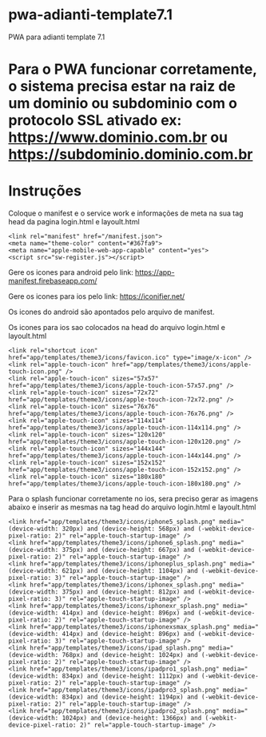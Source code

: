 # pwa-adianti-template7.1
PWA para adianti template 7.1

# Para o PWA funcionar corretamente, o sistema precisa estar na raiz de um dominio ou subdominio com o protocolo SSL ativado ex: https://www.dominio.com.br ou https://subdominio.dominio.com.br

# Instruções

Coloque o manifest e o service work e informações de meta na sua tag head da pagina login.html e layoult.html

```
<link rel="manifest" href="/manifest.json">
<meta name="theme-color" content="#367fa9">
<meta name="apple-mobile-web-app-capable" content="yes">
<script src="sw-register.js"></script>
```
Gere os icones para android pelo link:
https://app-manifest.firebaseapp.com/

Gere os icones para ios pelo link:
https://iconifier.net/

Os icones do android são apontados pelo arquivo de manifest.

Os icones para ios sao colocados na head do arquivo login.html e layoult.html
```
<link rel="shortcut icon" href="app/templates/theme3/icons/favicon.ico" type="image/x-icon" />
<link rel="apple-touch-icon" href="app/templates/theme3/icons/apple-touch-icon.png" />
<link rel="apple-touch-icon" sizes="57x57" href="app/templates/theme3/icons/apple-touch-icon-57x57.png" />
<link rel="apple-touch-icon" sizes="72x72" href="app/templates/theme3/icons/apple-touch-icon-72x72.png" />
<link rel="apple-touch-icon" sizes="76x76" href="app/templates/theme3/icons/apple-touch-icon-76x76.png" />
<link rel="apple-touch-icon" sizes="114x114" href="app/templates/theme3/icons/apple-touch-icon-114x114.png" />
<link rel="apple-touch-icon" sizes="120x120" href="app/templates/theme3/icons/apple-touch-icon-120x120.png" />
<link rel="apple-touch-icon" sizes="144x144" href="app/templates/theme3/icons/apple-touch-icon-144x144.png" />
<link rel="apple-touch-icon" sizes="152x152" href="app/templates/theme3/icons/apple-touch-icon-152x152.png" />
<link rel="apple-touch-icon" sizes="180x180" href="app/templates/theme3/icons/apple-touch-icon-180x180.png" />
```
Para o splash funcionar corretamente no ios, sera preciso gerar as imagens abaixo e inserir as mesmas na tag head do arquivo login.html e layoult.html

```
<link href="app/templates/theme3/icons/iphone5_splash.png" media="(device-width: 320px) and (device-height: 568px) and (-webkit-device-pixel-ratio: 2)" rel="apple-touch-startup-image" />
<link href="app/templates/theme3/icons/iphone6_splash.png" media="(device-width: 375px) and (device-height: 667px) and (-webkit-device-pixel-ratio: 2)" rel="apple-touch-startup-image" />
<link href="app/templates/theme3/icons/iphoneplus_splash.png" media="(device-width: 621px) and (device-height: 1104px) and (-webkit-device-pixel-ratio: 3)" rel="apple-touch-startup-image" />
<link href="app/templates/theme3/icons/iphonex_splash.png" media="(device-width: 375px) and (device-height: 812px) and (-webkit-device-pixel-ratio: 3)" rel="apple-touch-startup-image" />
<link href="app/templates/theme3/icons/iphonexr_splash.png" media="(device-width: 414px) and (device-height: 896px) and (-webkit-device-pixel-ratio: 2)" rel="apple-touch-startup-image" />
<link href="app/templates/theme3/icons/iphonexsmax_splash.png" media="(device-width: 414px) and (device-height: 896px) and (-webkit-device-pixel-ratio: 3)" rel="apple-touch-startup-image" />
<link href="app/templates/theme3/icons/ipad_splash.png" media="(device-width: 768px) and (device-height: 1024px) and (-webkit-device-pixel-ratio: 2)" rel="apple-touch-startup-image" />
<link href="app/templates/theme3/icons/ipadpro1_splash.png" media="(device-width: 834px) and (device-height: 1112px) and (-webkit-device-pixel-ratio: 2)" rel="apple-touch-startup-image" />
<link href="app/templates/theme3/icons/ipadpro3_splash.png" media="(device-width: 834px) and (device-height: 1194px) and (-webkit-device-pixel-ratio: 2)" rel="apple-touch-startup-image" />
<link href="app/templates/theme3/icons/ipadpro2_splash.png" media="(device-width: 1024px) and (device-height: 1366px) and (-webkit-device-pixel-ratio: 2)" rel="apple-touch-startup-image" />
```
